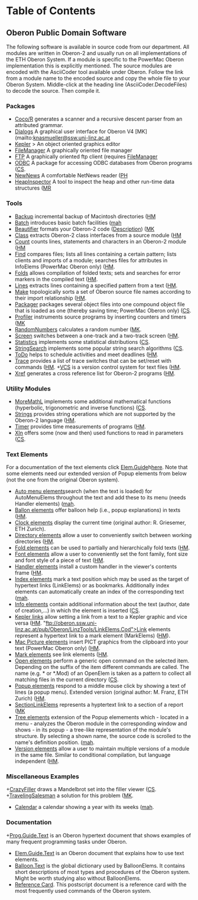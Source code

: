 Table of Contents
=================

Oberon Public Domain Software
-----------------------------

The following software is available in source code from our department. All modules are written in Oberon-2 and usually run on all implementations of the ETH Oberon System. If a module is specific to the PowerMac Oberon implementation this is explicitly mentioned. The source modules are encoded with the AsciiCoder tool available under Oberon. Follow the link from a module name to the encoded source and copy the whole file to your Oberon System. Middle-click at the heading line (AsciiCoder.DecodeFiles) to decode the source. Then compile it.

### Packages

+ [Coco/R](Coco.Cod) generates a scanner and a recursive descent parser from an attributed grammar.
+ [Dialogs](DFiles) A graphical user interface for Oberon V4 [MK](mailto:knasmueller@ssw.uni-linz.ac.at
+ [Kepler](Kepler.Cod) > An object oriented graphics editor
+ [FileManager](FileManager.Cod) A graphically oriented file manager
+ [FTP](FTP.Cod) A graphically oriented ftp client (requires [FileManager](FileManager.Cod)
+ [ODBC](ODBC.Cod) A package for accessing ODBC databases from Oberon programs ([CS](mailto:steindl@ssw.uni-linz.ac.at).
+ [NewNews](NetNews.Cod) A comfortable NetNews reader ([PH](mailto:k3085e0@c210.edvz.uni-linz.ac.at)
+ [HeapInspector](HeapInspector.Cod) A tool to inspect the heap and other run-time data structures ([MR](mailto:k3073e6@c210.edvz.uni-linz.ac.at)

### Tools

+ [Backup](Backup.Cod) incremental backup of Macintosh directories ([HM](mailto:moessenboeck@ssw.uni-linz.ac.at)
+ [Batch](Batch.Cod) introduces basic batch facilities ([mah](mailto:hof@ssw.uni-linz.ac.at)
+ [Beautifier](Beautifier.Cod) formats your Oberon-2 code ([Description](http://sport1.uibk.ac.at/tanis/beautifier.html)) ([MK](mailto:knasmueller@ssw.uni-linz.ac.at)
+ [Class](Class.Cod) extracts Oberon-2 class interfaces from a source module ([HM](mailto:moessenboeck@ssw.uni-linz.ac.at)
+ [Count](Count.Cod) counts lines, statements and characters in an Oberon-2 module ([HM](mailto:moessenboeck@ssw.uni-linz.ac.at)
+ [Find](Find.Cod) compares files; lists all lines containing a certain pattern; lists clients and imports of a module; searches files for attributes in InfoElems (PowerMac Oberon only) ([HM](mailto:moessenboeck@ssw.uni-linz.ac.at).
+ [Folds](Folds.Cod) allows compilation of folded texts; sets and searches for error markers in the compiled text ([HM](mailto:moessenboeck@ssw.uni-linz.ac.at).
+ [Lines](Lines.Cod) extracts lines containing a specified pattern from a text ([HM](mailto:moessenboeck@ssw.uni-linz.ac.at).
+ [Make](Make.Cod) topologically sorts a set of Oberon source file names according to their import relationship ([HM](mailto:moessenboeck@ssw.uni-linz.ac.at).
+ [Packager](Packager.Cod) packages several object files into one compound object file that is loaded as one (thereby saving time; PowerMac Oberon only) ([CS](mailto:steindl@ssw.uni-linz.ac.at).
+ [Profiler](Profiler.Cod) instruments source programs by inserting counters and timers ([MK](mailto:knasmueller@ssw.uni-linz.ac.at)
+ [RandomNumbers](RandomNumbers.Cod) calculates a random number ([MK](mailto:knasmueller@ssw.uni-linz.ac.at).
+ [Screen](Screen.Cod) switches between a one-track and a two-track screen ([HM](mailto:moessenboeck@ssw.uni-linz.ac.at).
+ [Statistics](Statistics.Cod) implements some statistical distributions ([CS](mailto:steindl@ssw.uni-linz.ac.at).
+ [StringSearch](StringSearch.Cod) implements some popular string search algorithms ([CS](mailto:steindl@ssw.uni-linz.ac.at).
+ [ToDo](ToDo.Cod) helps to schedule activities and meet deadlines ([HM](mailto:moessenboeck@ssw.uni-linz.ac.at).
+ [Trace](Trace.Cod) provides a list of trace switches that can be set/reset with commands ([HM](mailto:moessenboeck@ssw.uni-linz.ac.at).
 +[VCS](VCS.Cod) is a version control system for text files ([HM](mailto:moessenboeck@ssw.uni-linz.ac.at).
+ [Xref](Xref.Cod) generates a cross reference list for Oberon-2 programs ([HM](mailto:moessenboeck@ssw.uni-linz.ac.at).

### Utility Modules

+ [MoreMathL](MoreMathL.Cod) implements some additional mathematical functions (hyperbolic, trigonometric and inverse functions) ([CS](mailto:steindl@ssw.uni-linz.ac.at).
+ [Strings](Strings.Cod) provides string operations which are not supported by the Oberon-2 language ([HM](mailto:moessenboeck@ssw.uni-linz.ac.at).
+ [Timer](Timer.Cod) provides time measurements of programs ([HM](mailto:moessenboeck@ssw.uni-linz.ac.at).
+ [XIn](XIn.Cod) offers some (now and then) used functions to read in parameters ([CS](mailto:steindl@ssw.uni-linz.ac.at).

### Text Elements

For a documentation of the text elements click [Elem.Guide](Elem.Guide.Cod)h[here](Elem.Guide.Cod). Note that some elements need our extended version of Popup elements from below (not the one from the original Oberon system).

+ [Auto menu elements](AutoMenuElems.Cod)search (when the text is loaded) for AutoMenuElems throughout the text and add these to its menu (needs Handler elements) ([mah](mailto:hof@ssw.uni-linz.ac.at).
+ [Ballon elements](BalloonElems.Cod) offer balloon help (i.e., popup explanations) in texts ([HM](mailto:moessenboeck@ssw.uni-linz.ac.at).
+ [Clock elements](ClockElems.Cod) display the current time (original author: R. Griesemer, ETH Zurich).
+ [Directory elements](DirElems.Cod) allow a user to conveniently switch between working directories ([HM](mailto:moessenboeck@ssw.uni-linz.ac.at).
+ [Fold elements](FoldElems.Cod) can be used to partially and hierarchically fold texts ([HM](mailto:moessenboeck@ssw.uni-linz.ac.at).
+ [Font elements](FontElems.Cod) allow a user to conveniently set the font family, font size and font style of a piece of text ([HM](mailto:moessenboeck@ssw.uni-linz.ac.at).
+ [Handler elements](HandlerElems.Cod) install a custom handler in the viewer's contents frame ([HM](mailto:moessenboeck@ssw.uni-linz.ac.at).
+ [Index elements](IndexElems.Cod) mark a text position which may be used as the target of hypertext links (LinkElems) or as bookmarks. Additionally index elements can automatically create an index of the corresponding text ([mah](mailto:hof@ssw.uni-linz.ac.at).
+ [Info elements](InfoElems.Cod) contain additional information about the text (author, date of creation,...) in which the element is inserted ([CS](mailto:steindl@ssw.uni-linz.ac.at).
+ [Kepler links](KeplerLinks.Cod) allow setting a link from a text to a Kepler graphic and vice versa ([HM](mailto:moessenboeck@ssw.uni-linz.ac.at).
 "ftp://oberon.ssw.uni-linz.ac.at/pub/Oberon/LinzTools/LinkElems.Cod">Link elements</A> represent a hypertext link to a mark element (MarkElems) (<A HREF = "mailto:moessenboeck@ssw.uni-linz.ac.at">HM</A>).</LI>
+ [Mac Picture elements](MacPicElems.Cod) insert PICT graphics from the clipboard into your text (PowerMac Oberon only) ([HM](mailto:moessenboeck@ssw.uni-linz.ac.at).
+ [Mark elements](MarkElems.Cod) see link elements ([HM](mailto:moessenboeck@ssw.uni-linz.ac.at).
+ [Open elements](OpenElems.Cod) perform a generic open command on the selected item. Depending on the suffix of the item different commands are called. The name (e.g. * or *.Mod) of an OpenElem is taken as a pattern to collect all matching files in the current directory ([CS](mailto:steindl@ssw.uni-linz.ac.at).
+ [Popup elements](PopupElems.Cod) respond to a middle mouse click by showing a text of lines (a popup menu). Extended version (original author: M. Franz, ETH Zurich) ([HM](mailto:moessenboeck@ssw.uni-linz.ac.at).
+ [SectionLinkElems](SectionLinkElems.Cod) represents a hyptertext link to a section of a report ([MK](mailto:knasmueller@ssw.uni-linz.ac.at)
+ [Tree elements](TreeElems.Cod) extension of the Popup elemements which - located in a menu - analyzes the Oberon module in the corresponding window and shows - in its popup - a tree-like representation of the module's structure. By selecting a shown name, the source code is scrolled to the name's definition position. ([mah](mailto:hof@ssw.uni-linz.ac.at).
+ [Version elements](VersionElems.Cod) allow a user to maintain multiple versions of a module in the same file. Similar to conditional compilation, but language independent ([HM](mailto:moessenboeck@ssw.uni-linz.ac.at).

### Miscellaneous Examples

+[CrazyFiller](CrazyFiller.Cod) draws a Mandelbrot set into the filler viewer ([CS](mailto:steindl@ssw.uni-linz.ac.at).
+[TravelingSalesman](TravelingSalesman.Cod) a solution for this problem ([MK]("mailto:knasmueller@ssw.uni-linz.ac.at).
+ [Calendar](Calendar.Cod) a calendar showing a year with its weeks ([mah](mailto:hof@ssw.uni-linz.ac.at).

### Documentation

+[Prog.Guide.Text](Prog.Guide.Cod) is an Oberon hypertext document that shows examples of many frequent programming tasks under Oberon.
+ [Elem.Guide.Text](Elem.Guide.Cod) is an Oberon document that explains how to use text elements.
+ [Balloon.Text](Balloon.Cod) is the global dictionary used by BalloonElems. It contains short descriptions of most types and procedures of the Oberon system. Might be worth studying also without BalloonElems.
+ [Reference Card](Reference.ps). This postscript document is a reference card with the most frequently used commands of the Oberon system.

